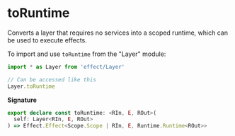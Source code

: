 # toRuntime

Converts a layer that requires no services into a scoped runtime, which can
be used to execute effects.

To import and use `toRuntime` from the "Layer" module:

```ts
import * as Layer from 'effect/Layer'

// Can be accessed like this
Layer.toRuntime
```

**Signature**

```ts
export declare const toRuntime: <RIn, E, ROut>(
  self: Layer<RIn, E, ROut>
) => Effect.Effect<Scope.Scope | RIn, E, Runtime.Runtime<ROut>>
```
